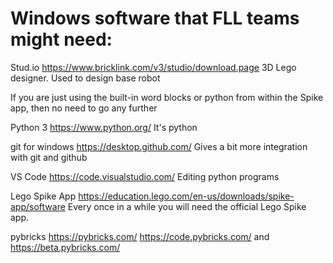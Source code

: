 # Windows software that FLL teams might need:

Stud.io https://www.bricklink.com/v3/studio/download.page
3D Lego designer. Used to design base robot

If you are just using the built-in word blocks or python from within the Spike app, then no need to go any further

Python 3 https://www.python.org/
It's python

git for windows https://desktop.github.com/
Gives a bit more integration with git and github

VS Code https://code.visualstudio.com/
Editing python programs

Lego Spike App https://education.lego.com/en-us/downloads/spike-app/software
Every once in a while you will need the official Lego Spike app.

pybricks https://pybricks.com/ https://code.pybricks.com/ and https://beta.pybricks.com/
